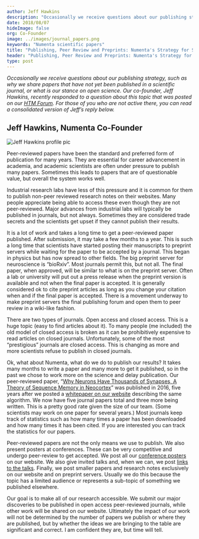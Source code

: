 ```yaml
---
author: Jeff Hawkins
description: "Occasionally we receive questions about our publishing strategy, such as why we share papers that have not yet been published in a scientific journal, or what is our stance on open science. Our co-founder, Jeff Hawkins, recently responded to a question about this topic that was posted on our HTM Forum. For those of you who are not active there, you can read a consolidated version of Jeff’s thoughts in this post."
date: 2018/08/07
hideImage: false
org: Co-Founder
image: ../images/journal_papers.png
keywords: "Numenta scientific papers"
title: "Publishing, Peer Review and Preprints: Numenta's Strategy for Sharing Science"
header: "Publishing, Peer Review and Preprints: Numenta's Strategy for Sharing Science"
type: post
---
```


*Occasionally we receive questions about our publishing strategy, such as why we share papers that have not yet been published in a scientific journal, or what is our stance on open science. Our co-founder, Jeff Hawkins, recently responded to a question about this topic that was posted on our [HTM Forum](https://discourse.numenta.org/). For those of you who are not active there, you can read a consolidated version of Jeff’s reply below.*

**Jeff Hawkins, Numenta Co-Founder**
----------------------

![Jeff Hawkins profile pic](../images/jeff-headshot.png)

Peer-reviewed papers have been the standard and preferred form of publication for many years. They are essential for career advancement in academia, and academic scientists are often under pressure to publish many papers. Sometimes this leads to papers that are of questionable value, but overall the system works well.

Industrial research labs have less of this pressure and it is common for them to publish non-peer reviewed research notes on their websites. Many people appreciate being able to access these even though they are not peer-reviewed. Major advances from industrial labs will typically be published in journals, but not always. Sometimes they are considered trade secrets and the scientists get upset if they cannot publish their results.

It is a lot of work and takes a long time to get a peer-reviewed paper published. After submission, it may take a few months to a year. This is such a long time that scientists have started posting their manuscripts to preprint servers while waiting for the paper to be accepted by a journal. This began in physics but has now spread to other fields. The big preprint server for neuroscience is “bioRxiv”. Most journals permit this, but not all. The final paper, when approved, will be similar to what is on the preprint server. Often a lab or university will put out a press release when the preprint version is available and not when the final paper is accepted. It is generally considered ok to cite preprint articles as long as you change your citation when and if the final paper is accepted. There is a movement underway to make preprint servers the final publishing forum and open them to peer review in a wiki-like fashion.

There are two types of journals. Open access and closed access. This is a huge topic (easy to find articles about it). To many people (me included) the old model of closed access is broken as it can be prohibitively expensive to read articles on closed journals. Unfortunately, some of the most “prestigious” journals are closed access. This is changing as more and more scientists refuse to publish in closed journals.

Ok, what about Numenta, what do we do to publish our results? It takes many months to write a paper and many more to get it published, so in the past we chose to work more on the science and delay publication. Our peer-reviewed paper, “[Why Neurons Have Thousands of Synapses, A Theory of Sequence Memory in Neocortex](/neuroscience-research/research-publications/papers/why-neurons-have-thousands-of-synapses-theory-of-sequence-memory-in-neocortex/)” was published in 2016, five years after we posted a [whitepaper on our website](/neuroscience-research/research-publications/papers/hierarchical-temporal-memory-white-paper/) describing the same algorithm. We now have five journal papers total and three more being written. This is a pretty good rate given the size of our team. (Some scientists may work on one paper for several years.) Most journals keep track of statistics such as how many times a paper has been downloaded and how many times it has been cited. If you are interested you can track the statistics for our papers.

Peer-reviewed papers are not the only means we use to publish. We also present posters at conferences. These can be very competitive and undergo peer-review to get accepted. We post all our  [conference posters](/neuroscience-research/research-publications/posters/) on our website. We also give invited talks and, when we can, we post [links to the talks](/resources/videos/). Finally, we post smaller papers and research notes exclusively on our website and on preprint servers. Usually we do this because the topic has a limited audience or represents a sub-topic of something we published elsewhere.

Our goal is to make all of our research accessible. We submit our major discoveries to be published in open access peer-reviewed journals, while other work will be shared on our website. Ultimately the impact of our work will not be determined by the number of papers we publish or where they are published, but by whether the ideas we are bringing to the table are significant and correct. I am confident they are, but time will tell.
